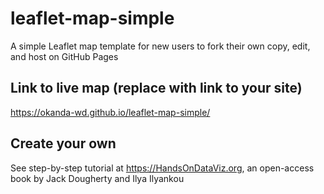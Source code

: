 # leaflet-map-simple
A simple Leaflet map template for new users to fork their own copy, edit, and host on GitHub Pages

## Link to live map (replace with link to your site)
https://okanda-wd.github.io/leaflet-map-simple/ 
## Create your own
See step-by-step tutorial at https://HandsOnDataViz.org, an open-access book by Jack Dougherty and Ilya Ilyankou
